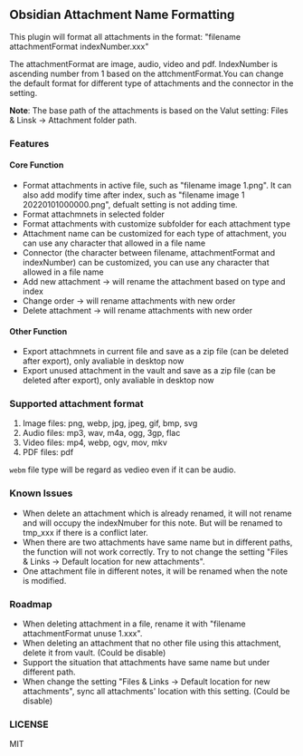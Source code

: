 ## Obsidian Attachment Name Formatting

This plugin will format all attachments in the format: "filename attachmentFormat indexNumber.xxx"

The attachmentFormat are image, audio, video and pdf. IndexNumber is ascending number from 1 based on the attchmentFormat.You can change the default format for different type of attachments and the connector in the setting.

**Note**: The base path of the attachments is based on the Valut setting: Files & Linsk -> Attachment folder path.

### Features

#### Core Function

-   Format attachments in active file, such as "filename image 1.png". It can also add modify time after index, such as "filename image 1 20220101000000.png", defualt setting is not adding time.
-   Format attachmnets in selected folder
-   Format attachments with customize subfolder for each attachment type
-   Attachment name can be customized for each type of attachment, you can use any character that allowed in a file name
-   Connector (the character between filename, attachmentFormat and indexNumber) can be customized, you can use any character that allowed in a file name
-   Add new attachment -> will rename the attachment based on type and index
-   Change order -> will rename attachments with new order
-   Delete attachment -> will rename attachments with new order

#### Other Function

-   Export attachmnets in current file and save as a zip file (can be deleted after export), only avaliable in desktop now
-   Export unused attachment in the vault and save as a zip file (can be deleted after export), only avaliable in desktop now

### Supported attachment format

1. Image files: png, webp, jpg, jpeg, gif, bmp, svg
2. Audio files: mp3, wav, m4a, ogg, 3gp, flac
3. Video files: mp4, webp, ogv, mov, mkv
4. PDF files: pdf

`webm` file type will be regard as vedieo even if it can be audio.

### Known Issues

-   When delete an attachment which is already renamed, it will not rename and will occupy the indexNmuber for this note. But will be renamed to tmp_xxx if there is a conflict later.
-   When there are two attachments have same name but in different paths, the function will not work correctly. Try to not change the setting "Files & Links -> Default location for new attachments".
-   One attachment file in different notes, it will be renamed when the note is modified.

### Roadmap

-   When deleting attachment in a file, rename it with "filename attachmentFormat unuse 1.xxx".
-   When deleting an attachment that no other file using this attachment, delete it from vault. (Could be disable)
-   Support the situation that attachments have same name but under different path.
-   When change the setting "Files & Links -> Default location for new attachments", sync all attachments' location with this setting. (Could be disable)

### LICENSE

MIT
